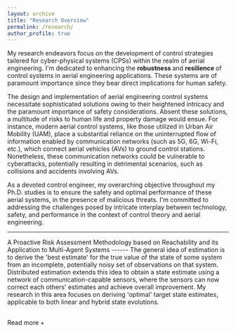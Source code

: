 ```yaml
---
layout: archive
title: "Research Overview"
permalink: /research/
author_profile: true
---
```


My research endeavors focus on the development of control strategies tailered for cyber-physical systems (CPSs) within the realm of aerial engineering. I'm dedicated to enhancing the <strong> robustness </strong> and <strong> resilience </strong> of control systems in aerial engineering applications. These systems are of paramount importance since they bear direct implications for human safety. 

The design and implementation of aerial engineering control systems necessitate sophisticated solutions owing to their heightened intricacy and the paramount importance of safety considerations. Absent these solutions, a multitude of risks to human life and property damage would ensue. For instance, modern aerial control systems, like those utilized in Urban Air Mobility (UAM), place a substantial reliance on the uninterrupted flow of information enabled by communication networks (such as 5G, 6G, Wi-Fi, etc.), which connect aerial vehicles (AVs) to ground control stations. Nonetheless, these communication networks could be vulnerable to cyberattacks, potentially resulting in detrimental scenarios, such as collisions and accidents involving AVs.

As a devoted control engineer, my overarching objective throughout my Ph.D. studies is to ensure the safety and optimal performance of these aerial systems, in the presence of malicious threats. I'm committed to addressing the challenges posed by intricate interplay between technology, safety, and performance in the context of control theory and aerial engineering. 

<hr>
A Proactive Risk Assessment Methodology based on Reachability and its Application to Multi-Agent Systems
------
<div id="dots" style="display:inline"> The general idea of estimation is to derive the 'best estimate' for the true value of the state of some system from an incomplete, potentially noisy set of observations on that system. Distributed estimation extends this idea to obtain a state estimate using a network of communication-capable sensors, where the sensors can now correct each others' estimates and achieve overall improvement. My research in this area focuses on deriving 'optimal' target state estimates, applicable to both linear and hybrid state evolutions.</div>
 <div id="more" style="display:none">The general idea of estimation is to derive the 'best estimate' for the true value of the state of some system from an incomplete, potentially noisy set of observations on that system. Distributed estimation extends this idea to obtain a state estimate using a network of communication-capable sensors, where the sensors can now correct each others' estimates and achieve overall improvement. In a founding consensus-based distributed estimation <a href="https://ieeexplore.ieee.org/abstract/document/5399678">article</a>, Olfati introduced a novel consensus-based update architecture for distributed estimation, albeit developing a sub-optimal version owing to the mathematical and implementational complexity involved in developing an optimal version. I devoted my time to research an <a href="https://ieeexplore.ieee.org/abstract/document/7963859" title="Optimal discrete-time Kalman consensus filter @ ACC2017">optimal form</a> of this Kalman consensus filter (OKCF), where the optimal gains resulted in the best possible MMSE estimate of the target. To improve the applicability of the optimal distributed estimator, I subsequently worked to enhance the algorithm to estimate the <a href="https://digital-library.theiet.org/content/journals/10.1049/iet-cta.2017.1208" title="Distributed State Estimation for a Stochastic Linear Hybrid System over a Sensor Network @ IET">hybrid states</a> of target evolving in a hybrid fashion using the Interacting Multiple Model concept.

 <? This section is for figures and simulation results >
 
During recent months, I have been involved in an investigation to modify the algorithm to allow the sensors to be '<a href="https://ieeexplore.ieee.org/abstract/document/9030070" title="Optimal Kalman Consensus Filter for Weighted Directed Graphs @ CDC2019">naïve</a>', in the sense that some sensors may not be able to obtain measurements from the target, but are relying just on communicated information.</div>
<hr style="height:1pt; visibility:hidden;" />
<btn onclick="myFunction1()" id="myBtn">Read more +</btn> 



